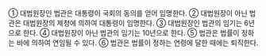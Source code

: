 ① 대법원장인 법관은 대통령이 국회의 동의를 얻어 임명한다.
② 대법원장이 아닌 법관은 대법원장의 제청에 의하여 대통령이 임명한다.
③ 대법원장인 법관의 임기는 6년으로 한다.
④ 대법원장이 아닌 법관의 임기는 10년으로 한다.
⑤ 법관은 법률이 정하는 바에 의하여 연임될 수 있다.
⑥ 법관은 법률이 정하는 연령에 달한 때에는 퇴직한다.
